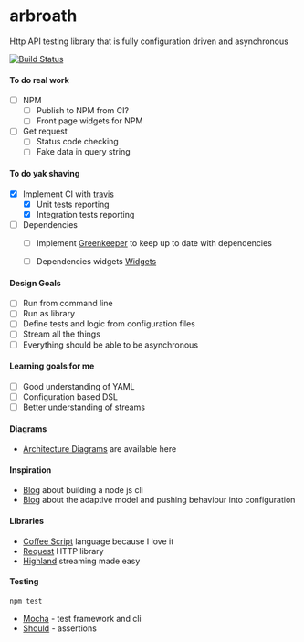 # arbroath
Http API testing library that is fully configuration driven and asynchronous

[![Build Status](https://travis-ci.org/bapti/arbroath.svg)](https://travis-ci.org/bapti/arbroath)

#### To do real work

- [ ] NPM
  - [ ] Publish to NPM from CI?
  - [ ] Front page widgets for NPM

- [ ] Get request
  - [ ] Status code checking
  - [ ] Fake data in query string

#### To do yak shaving

- [x] Implement CI with [travis](https://travis-ci.org/)
  - [x] Unit tests reporting
  - [x] Integration tests reporting

- [ ] Dependencies
  - [ ] Implement [Greenkeeper](http://greenkeeper.io/) to keep up to date with dependencies
  - [ ] Dependencies widgets [Widgets](https://david-dm.org/)


#### Design Goals

- [ ] Run from command line
- [ ] Run as library
- [ ] Define tests and logic from configuration files
- [ ] Stream all the things
- [ ] Everything should be able to be asynchronous

#### Learning goals for me

- [ ] Good understanding of YAML
- [ ] Configuration based DSL
- [ ] Better understanding of streams

#### Diagrams

- [Architecture Diagrams](./diagrams/README.md) are available here

#### Inspiration

- [Blog](https://developer.atlassian.com/blog/2015/11/scripting-with-node/) about building a node js cli
- [Blog](http://martinfowler.com/articles/refactoring-adaptive-model.html) about the adaptive model and pushing behaviour into configuration

#### Libraries

- [Coffee Script](http://coffeescript.org/) language because I love it
- [Request](https://github.com/request/request) HTTP library
- [Highland](http://highlandjs.org/) streaming made easy

#### Testing

```sh
npm test
```

- [Mocha](https://mochajs.org/) - test framework and cli
- [Should](http://shouldjs.github.io/) - assertions
